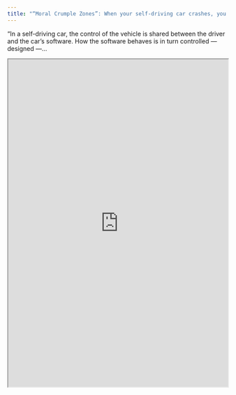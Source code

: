 ```yaml
---
title: "“Moral Crumple Zones”: When your self-driving car crashes, you could still be the one who gets sued"
---
```


“In a self-driving car, the control of the vehicle is shared between the driver and the car’s software. How the software behaves is in turn controlled — designed —...

<iframe height="750" width="100%" src="https://ewelton.github.io/ktest/wiki.html#%E2%80%9CMoral%20Crumple%20Zones%E2%80%9D:%20When%20your%20self-driving%20car%20crashes,%20you%20could%20still%20be%20the%20one%20who%20gets%20sued"></iframe>
